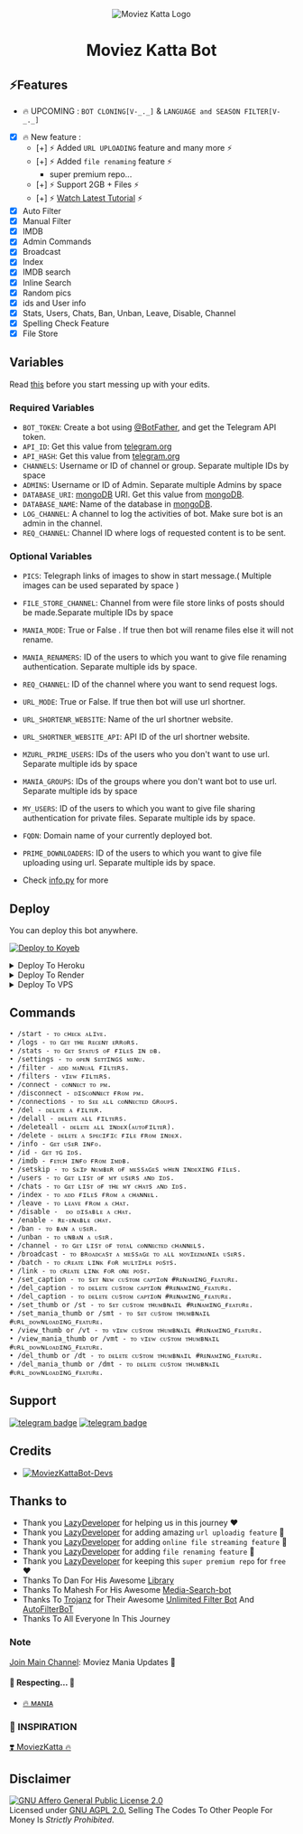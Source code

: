 <p align="center">
  <img src="https://telegra.ph/file/ada9a4b5269fddc15fa66.jpg" alt="Moviez Katta Logo">
</p>
<h1 align="center">
  <b> Moviez Katta Bot </b>
</h1>

## ⚡️Features

- 🔥 UPCOMING : `BOT CLONING[V-_._]` & `LANGUAGE and SEASON FILTER[V-_._]`
- [x] 🔥 New feature :
    - [+] ⚡️ Added `URL UPLOADING` feature and many more  ⚡️
    - [+] ⚡️ Added `file renaming` feature ⚡️
      - super premium repo...
    - [+] ⚡️ Support 2GB + Files ⚡️
    - [+] ⚡️ [Watch Latest Tutorial](https://youtube.com/Moviez-Mania)  ⚡️
- [x] Auto Filter
- [x] Manual Filter
- [x] IMDB
- [x] Admin Commands
- [x] Broadcast
- [x] Index
- [x] IMDB search
- [x] Inline Search
- [x] Random pics
- [x] ids and User info 
- [x] Stats, Users, Chats, Ban, Unban, Leave, Disable, Channel
- [x] Spelling Check Feature
- [x] File Store

## Variables

Read [this](https://telegram.dog/Netflix_Bollywood_Movie_Series) before you start messing up with your edits.

### Required Variables
* `BOT_TOKEN`: Create a bot using [@BotFather](https://telegram.dog/BotFather), and get the Telegram API token.
* `API_ID`: Get this value from [telegram.org](https://my.telegram.org/apps)
* `API_HASH`: Get this value from [telegram.org](https://my.telegram.org/apps)
* `CHANNELS`: Username or ID of channel or group. Separate multiple IDs by space
* `ADMINS`: Username or ID of Admin. Separate multiple Admins by space
* `DATABASE_URI`: [mongoDB](https://www.mongodb.com) URI. Get this value from [mongoDB](https://www.mongodb.com).
* `DATABASE_NAME`: Name of the database in [mongoDB](https://www.mongodb.com).
* `LOG_CHANNEL`: A channel to log the activities of bot. Make sure bot is an admin in the channel.
* `REQ_CHANNEL`: Channel ID where logs of requested content is to be sent.
### Optional Variables
* `PICS`: Telegraph links of images to show in start message.( Multiple images can be used separated by space )
* `FILE_STORE_CHANNEL`: Channel from were file store links of posts should be made.Separate multiple IDs by space
* `MANIA_MODE`: True or False . If true then bot will rename files else it will not rename.
* `MANIA_RENAMERS`: ID of the users to which you want to give file renaming authentication. Separate multiple ids by space.
* `REQ_CHANNEL`: ID of the channel where you want to send request logs.
* `URL_MODE`: True or False. If true then bot will use url shortner.
* `URL_SHORTENR_WEBSITE`: Name of the url shortner website.
* `URL_SHORTNER_WEBSITE_API`: API ID of the url shortner website.
* `MZURL_PRIME_USERS`: IDs of the users who you don't want to use url. Separate multiple ids by space
* `MANIA_GROUPS`: IDs of the groups where you don't want bot to use url. Separate multiple ids by space
* `MY_USERS`: ID of the users to which you want to give file sharing authentication for private files. Separate multiple ids by space.
* `FQDN`: Domain name of your currently deployed bot.
* `PRIME_DOWNLOADERS`: ID of the users to which you want to give file uploading using url. Separate multiple ids by space.


* Check [info.py](https://github.com/Moviez-Bot-Dev/MoviezKattaBot/blob/stream-feature/info.py) for more


## Deploy
You can deploy this bot anywhere.


<a target="_blank" href="https://app.koyeb.com/deploy?type=git&repository=github.com/Moviez-Bot-Dev/MoviezKattaBot&branch=stream-feature&name=moviezKattabot"><img alt="Deploy to Koyeb" src="https://binbashbanana.github.io/deploy-buttons/buttons/remade/koyeb.svg"></a>


<details><summary>Deploy To Heroku</summary>
<p>
<br>
<a href="https://heroku.com/deploy?template=https://github.com/Moviez-Bot-Dev/MoviezKattaBot">
  <img src="https://www.herokucdn.com/deploy/button.svg" alt="Deploy">
</a>
</p>
</details>

<details><summary>Deploy To Render</summary>
<br>
<b>
Use these commands:
<br>
<br>
• Build Command: <code>pip3 install -U -r requirements.txt</code>
<br>
<br>
• Start Command: <code>python3 bot.py</code>
<br>
<br>
Go to https://uptimerobot.com/ and add a monitor to keep your bot alive.
<br>
<br>
Use these settings when adding a monitor:</b>
<br>
<br>
<img src="https://telegra.ph/file/a79a156e44f43c9833b50.jpg" alt="render template">
<br>
<br>
<b>Click on the below button to deploy directly to render ↓</b>
<br>
<br>
<a href="https://render.com/deploy?repo=https://github.com/Moviez-Bot-Dev/MoviezKattaBot/tree/stream-feature">
<img src="https://render.com/images/deploy-to-render-button.svg" alt="Deploy to Render">
</a>
</details>

<details><summary>Deploy To VPS</summary>
<p>
<pre>
git clone https://github.com/Moviez-Bot-Dev/MoviezKattaBot
# Install Packages
pip3 install -U -r requirements.txt
Edit info.py with variables as given below then run bot
python3 bot.py
</pre>
</p>
</details>


## Commands
```
• /start - ᴛᴏ ᴄʜᴇᴄᴋ ᴀʟɪᴠᴇ.
• /logs - ᴛᴏ ɢᴇᴛ ᴛʜᴇ ʀᴇᴄᴇɴᴛ ᴇʀʀᴏʀs.
• /stats - ᴛᴏ ɢᴇᴛ sᴛᴀᴛᴜs ᴏғ ғɪʟᴇs ɪɴ ᴅʙ.
• /settings - ᴛᴏ ᴏᴘᴇɴ sᴇᴛᴛɪɴɢs ᴍᴇɴᴜ.
• /filter - ᴀᴅᴅ ᴍᴀɴᴜᴀʟ ғɪʟᴛᴇʀs.
• /filters - ᴠɪᴇᴡ ғɪʟᴛᴇʀs.
• /connect - ᴄᴏɴɴᴇᴄᴛ ᴛᴏ ᴘᴍ.
• /disconnect - ᴅɪsᴄᴏɴɴᴇᴄᴛ ғʀᴏᴍ ᴘᴍ.
• /connections - ᴛᴏ sᴇᴇ ᴀʟʟ ᴄᴏɴɴᴇᴄᴛᴇᴅ ɢʀᴏᴜᴘs.
• /del - ᴅᴇʟᴇᴛᴇ ᴀ ғɪʟᴛᴇʀ.
• /delall - ᴅᴇʟᴇᴛᴇ ᴀʟʟ ғɪʟᴛᴇʀs.
• /deleteall - ᴅᴇʟᴇᴛᴇ ᴀʟʟ ɪɴᴅᴇx(ᴀᴜᴛᴏғɪʟᴛᴇʀ).
• /delete - ᴅᴇʟᴇᴛᴇ ᴀ sᴘᴇᴄɪғɪᴄ ғɪʟᴇ ғʀᴏᴍ ɪɴᴅᴇx.
• /info - ɢᴇᴛ ᴜsᴇʀ ɪɴғᴏ. 
• /id - ɢᴇᴛ ᴛɢ ɪᴅs.
• /imdb - ғᴇᴛᴄʜ ɪɴғᴏ ғʀᴏᴍ ɪᴍᴅʙ.
• /setskip - ᴛᴏ sᴋɪᴘ ɴᴜᴍʙᴇʀ ᴏғ ᴍᴇssᴀɢᴇs ᴡʜᴇɴ ɪɴᴅᴇxɪɴɢ ғɪʟᴇs.
• /users - ᴛᴏ ɢᴇᴛ ʟɪsᴛ ᴏғ ᴍʏ ᴜsᴇʀs ᴀɴᴅ ɪᴅs.
• /chats - ᴛᴏ ɢᴇᴛ ʟɪsᴛ ᴏғ ᴛʜᴇ ᴍʏ ᴄʜᴀᴛs ᴀɴᴅ ɪᴅs.
• /index - ᴛᴏ ᴀᴅᴅ ғɪʟᴇs ғʀᴏᴍ ᴀ ᴄʜᴀɴɴᴇʟ.
• /leave - ᴛᴏ ʟᴇᴀᴠᴇ ғʀᴏᴍ ᴀ ᴄʜᴀᴛ.
• /disable -  ᴅᴏ ᴅɪsᴀʙʟᴇ ᴀ ᴄʜᴀᴛ.
• /enable - ʀᴇ-ᴇɴᴀʙʟᴇ ᴄʜᴀᴛ.
• /ban - ᴛᴏ ʙᴀɴ ᴀ ᴜsᴇʀ.
• /unban - ᴛᴏ ᴜɴʙᴀɴ ᴀ ᴜsᴇʀ.
• /channel - ᴛᴏ ɢᴇᴛ ʟɪsᴛ ᴏғ ᴛᴏᴛᴀʟ ᴄᴏɴɴᴇᴄᴛᴇᴅ ᴄʜᴀɴɴᴇʟs.
• /broadcast - ᴛᴏ ʙʀᴏᴀᴅᴄᴀsᴛ ᴀ ᴍᴇssᴀɢᴇ ᴛᴏ ᴀʟʟ ᴍᴏᴠɪᴇᴢᴍᴀɴɪᴀ ᴜsᴇʀs.
• /batch - ᴛᴏ ᴄʀᴇᴀᴛᴇ ʟɪɴᴋ ғᴏʀ ᴍᴜʟᴛɪᴘʟᴇ ᴘᴏsᴛs.
• /link - ᴛᴏ ᴄʀᴇᴀᴛᴇ ʟɪɴᴋ ғᴏʀ ᴏɴᴇ ᴘᴏsᴛ.
• /set_caption - ᴛᴏ sᴇᴛ ɴᴇᴡ ᴄᴜsᴛᴏᴍ ᴄᴀᴘᴛɪᴏɴ #ʀᴇɴᴀᴍɪɴɢ_ғᴇᴀᴛᴜʀᴇ.
• /del_caption - ᴛᴏ ᴅᴇʟᴇᴛᴇ ᴄᴜsᴛᴏᴍ ᴄᴀᴘᴛɪᴏɴ #ʀᴇɴᴀᴍɪɴɢ_ғᴇᴀᴛᴜʀᴇ.
• /del_caption - ᴛᴏ ᴅᴇʟᴇᴛᴇ ᴄᴜsᴛᴏᴍ ᴄᴀᴘᴛɪᴏɴ #ʀᴇɴᴀᴍɪɴɢ_ғᴇᴀᴛᴜʀᴇ.
• /set_thumb or /st - ᴛᴏ sᴇᴛ ᴄᴜsᴛᴏᴍ ᴛʜᴜᴍʙɴᴀɪʟ #ʀᴇɴᴀᴍɪɴɢ_ғᴇᴀᴛᴜʀᴇ.
• /set_mania_thumb or /smt - ᴛᴏ sᴇᴛ ᴄᴜsᴛᴏᴍ ᴛʜᴜᴍʙɴᴀɪʟ #ᴜʀʟ_ᴅᴏᴡɴʟᴏᴀᴅɪɴɢ_ғᴇᴀᴛᴜʀᴇ.
• /view_thumb or /vt - ᴛᴏ ᴠɪᴇᴡ ᴄᴜsᴛᴏᴍ ᴛʜᴜᴍʙɴᴀɪʟ #ʀᴇɴᴀᴍɪɴɢ_ғᴇᴀᴛᴜʀᴇ.
• /view_mania_thumb or /vmt - ᴛᴏ ᴠɪᴇᴡ ᴄᴜsᴛᴏᴍ ᴛʜᴜᴍʙɴᴀɪʟ #ᴜʀʟ_ᴅᴏᴡɴʟᴏᴀᴅɪɴɢ_ғᴇᴀᴛᴜʀᴇ.
• /del_thumb or /dt - ᴛᴏ ᴅᴇʟᴇᴛᴇ ᴄᴜsᴛᴏᴍ ᴛʜᴜᴍʙɴᴀɪʟ #ʀᴇɴᴀᴍɪɴɢ_ғᴇᴀᴛᴜʀᴇ.
• /del_mania_thumb or /dmt - ᴛᴏ ᴅᴇʟᴇᴛᴇ ᴄᴜsᴛᴏᴍ ᴛʜᴜᴍʙɴᴀɪʟ #ᴜʀʟ_ᴅᴏᴡɴʟᴏᴀᴅɪɴɢ_ғᴇᴀᴛᴜʀᴇ.
```
## Support
[![telegram badge](https://img.shields.io/badge/Telegram-Group-30302f?style=flat&logo=telegram)](https://telegram.dog/Moviez_Get_Mania)
[![telegram badge](https://img.shields.io/badge/Telegram-Channel-30302f?style=flat&logo=telegram)](https://telegram.dog/Netflix_Bollywood_Movie_Series)

## Credits 
* [![MoviezKattaBot-Devs](https://img.shields.io/static/v1?label=MoviezKattaBot&message=devs&color=critical)](https://telegram.dog/Mania24SupportBot)


## Thanks to 
 - Thank you [LazyDeveloper](https://github.com/LazyDeveloperr) for helping us in this journey ❤
  - Thank you [LazyDeveloper](https://github.com/LazyDeveloperr) for adding amazing `url uploadig feature` 🎉
 - Thank you [LazyDeveloper](https://github.com/LazyDeveloperr) for adding `online file streaming feature` 🎉
 - Thank you [LazyDeveloper](https://github.com/LazyDeveloperr) for adding `file renaming feature` 🎉
 - Thank you [LazyDeveloper](https://github.com/LazyDeveloperr) for keeping this `super premium repo` for `free` ❤
 - Thanks To Dan For His Awesome [Library](https://github.com/pyrogram/pyrogram)
 - Thanks To Mahesh For His Awesome [Media-Search-bot](https://github.com/Mahesh0253/Media-Search-bot)
 - Thanks To [Trojanz](https://github.com/trojanzhex) for Their Awesome [Unlimited Filter Bot](https://github.com/TroJanzHEX/Unlimited-Filter-Bot) And [AutoFilterBoT](https://github.com/trojanzhex/auto-filter-bot)
 - Thanks To All Everyone In This Journey

### Note

[Join Main Channel](https://telegram.dog/Netflix_Bollywood_Movie_Series): Moviez Mania Updates 🎁


#### 🧡 Respecting... 🧡
- [🔥 ᴍᴀɴɪᴀ](https://github.com/Moviez-Bot-Dev) 

### 🤩 INSPIRATION
<a href="https://telegram.dog/MoviezKattaBot">
   <p>❣️ MoviezKatta 🔥</p>
</a>


## Disclaimer
[![GNU Affero General Public License 2.0](https://www.gnu.org/graphics/agplv3-155x51.png)](https://www.gnu.org/licenses/agpl-3.0.en.html#header)    
Licensed under [GNU AGPL 2.0.](https://github.com/Moviez-Bot-Dev/MoviezKattaBot/blob/stream-feature/LICENSE)
Selling The Codes To Other People For Money Is *Strictly Prohibited*.
